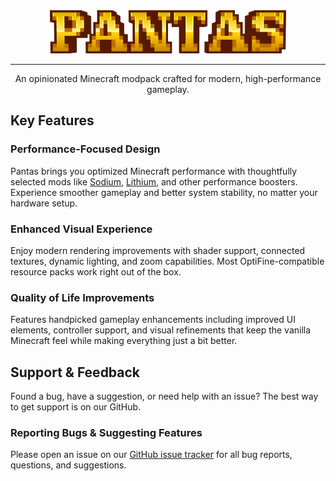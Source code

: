 <div align=center>

<img src="./assets/images/logo.png" width="75%">

---

An opinionated Minecraft modpack crafted for modern, high-performance gameplay.

</div>

## Key Features

### Performance-Focused Design

Pantas brings you optimized Minecraft performance with thoughtfully selected mods like [Sodium](https://modrinth.com/mod/sodium), [Lithium](https://modrinth.com/mod/lithium), and other performance boosters. Experience smoother gameplay and better system stability, no matter your hardware setup.

### Enhanced Visual Experience

Enjoy modern rendering improvements with shader support, connected textures, dynamic lighting, and zoom capabilities. Most OptiFine-compatible resource packs work right out of the box.

### Quality of Life Improvements

Features handpicked gameplay enhancements including improved UI elements, controller support, and visual refinements that keep the vanilla Minecraft feel while making everything just a bit better.

## Support & Feedback

Found a bug, have a suggestion, or need help with an issue? The best way to get support is on our GitHub.

### Reporting Bugs & Suggesting Features

Please open an issue on our [GitHub issue tracker](https://github.com/muhdfdeen/pantas/issues) for all bug reports, questions, and suggestions.
